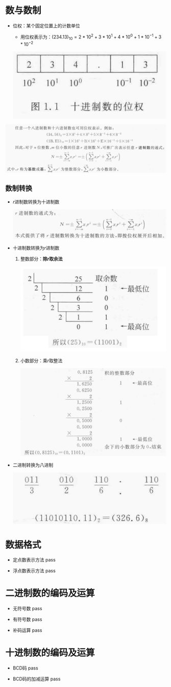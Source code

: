 # 数与数制
* 位权：某个固定位置上的计数单位
    * 用位权表示为：$(234.13)_{10} = 2 * 10 ^ 2 + 3 * 10 ^ 1 + 4 * 10 ^ 0 + 1 * 10 ^ { -1 } + 3 * 10 ^ {-2}$

    ![Alt text](image.png)

![Alt text](image-1.png)

## 数制转换
* $r$进制数转换为十进制数

    ![Alt text](image-2.png)

* 十进制数转换为$r$进制数
    1. 整数部分：**除$r$取余法**

        ![Alt text](image-3.png)
    
    2. 小数部分：乘$r$取整法

        ![Alt text](image-4.png)

* 二进制转换为八进制

    ![Alt text](image-5.png)

# 数据格式
* 定点数表示方法
    pass

* 浮点数表示方法
    pass

# 二进制数的编码及运算
* 无符号数
    pass

* 有符号数
    pass

* 补码运算
    pass

# 十进制数的编码及运算
* BCD码
    pass

* BCD码的加减运算
    pass
